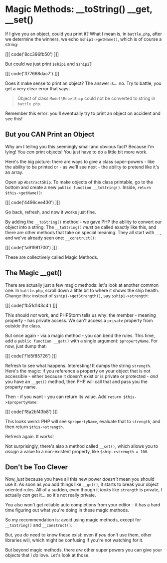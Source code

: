 # Magic Methods: __toString() __get, __set()

If I give you an object, could you print it? What I mean is, in `battle.php`, after
we determine the winners, we echo `$ship1->getName()`, which is of course a string:

[[[ code('8cc396fb50') ]]]

But could we just print `$ship1` and `$ship2`?

[[[ code('377668dac7') ]]]

Does it make sense to print an object? The answer is... no. Try to battle, you get
a very clear error that says:

> Object of class `Model\RebelShip` could not be converted to string in `battle.php`.

Remember this error: you'll eventually try to print an object on accident and see
this!

## But you CAN Print an Object

Why am I telling you this seemingly small and obvious fact? Because I'm lying! You
*can* print objects! You just have to do a little bit more work.

Here's the big picture: there are ways to give a class super-powers - like the ability
to be printed or - as we'll see next - the ability to pretend like it's an array.

Open up `AbstractShip`. To make objects of this class printable, go to the bottom
and create a new `public function __toString()`. Inside, `return $this->getName()`:

[[[ code('4496cee430') ]]]

Go back, refresh, and now it works just fine.

By adding the `__toString()` method - we gave PHP the ability to convert our object
into a string. The `__toString()` *must* be called exactly like this, and there are other
methods that take on special meaning. They all start with `__`, and we've already
seen one: `__construct()`:

[[[ code('fa91981700') ]]]

These are collectively called Magic Methods.

## The Magic __get()

There are actually just a few magic methods: let's look at another common one.
In `battle.php`, scroll down a little bit to where it shows the ship health. Change
this: instead of `$ship1->getStrength()`, say `$ship1->strength`:

[[[ code('fb51d143c4') ]]]

This should *not* work, and PHPStorm tells us why: the member - meaning property -
has private access. We can't access a `private` property from outside the class.

But once again - via a magic method - you can bend the rules. This time, add a
`public function __get()` with a single argument: `$propertyName`. For now, just
dump that:

[[[ code('f1d5f85726') ]]]

Refresh to see what happens. Interesting! It dumps the string `strength`. Here's
the magic: if you reference a property on your object that is not accessible - either
because it doesn't exist or is private or protected - *and* you have an `__get()`
method, then PHP will call that and pass you the property name.

Then - if you want - you can return its value. Add `return $this->$propertyName`:

[[[ code('f8a2bf43b8') ]]]

This looks weird: PHP will see `$propertyName`, evaluate that to `strength`, and
then return `$this->strength`.

Refresh again. It *works*!

Not surprisingly, there's also a method called `__set()`, which allows you to *assign*
a value to a non-existent property, like `$ship->strength = 100`.

## Don't be Too Clever

Now, *just* because you have all this new power *doesn't* mean you should use it.
As soon as you add things like `__get()`, it starts to break your object oriented
rules. All of a sudden, even though it *looks* like `strength` is private, I actually
*can* get it... so it's not really private.

You also won't get reliable auto completions from your editor - it has a hard time
figuring out what you're doing in these magic methods.

So my recommendation is: avoid using magic methods, except for `__toString()` and
`__construct()`.

But, you *do* need to know these exist: even if *you* don't use them, other libraries
will, which might be confusing if you're not watching for it.

But beyond magic methods, there *are* other super powers you can give your objects
that I *do* love. Let's look at those.
